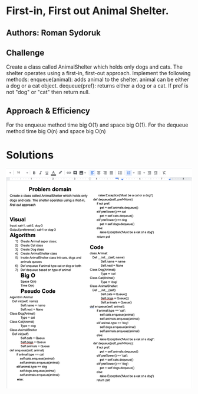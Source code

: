 # First-in, First out Animal Shelter.

## Authors: Roman Sydoruk

## Challenge
Create a class called AnimalShelter which holds only dogs and cats. The shelter operates using a first-in, first-out approach.
Implement the following methods:
enqueue(animal): adds animal to the shelter. animal can be either a dog or a cat object.
dequeue(pref): returns either a dog or a cat. If pref is not "dog" or "cat" then return null.
## Approach & Efficiency
For the enqueue method time big O(1) and space big O(1). For the dequeue method time big O(n) and space big O(n)

# Solutions
<img src="https://github.com/sydoruk89/python-data-structures-and-algorithms/blob/master/assets/fifo_shelter.png">
